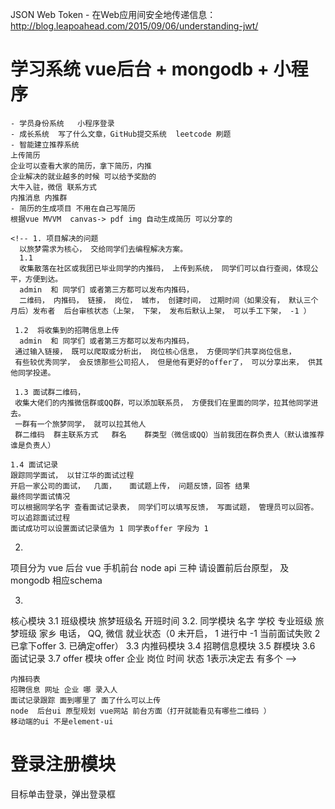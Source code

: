 JSON Web Token - 在Web应用间安全地传递信息：
http://blog.leapoahead.com/2015/09/06/understanding-jwt/
# 学习系统 vue后台 + mongodb + 小程序
    - 学员身份系统   小程序登录
    - 成长系统  写了什么文章，GitHub提交系统  leetcode 刷题
    - 智能建立推荐系统
    上传简历
    企业可以查看大家的简历，拿下简历，内推
    企业解决的就业越多的时候 可以给予奖励的
    大牛入驻，微信 联系方式
    内推消息 内推群
    - 简历的生成项目 不用在自己写简历
    根据vue MVVM  canvas-> pdf img 自动生成简历 可以分享的

    <!-- 1. 项目解决的问题
      以旅梦需求为核心， 交给同学们去编程解决方案。
      1.1
      收集散落在社区或我团已毕业同学的内推码， 上传到系统， 同学们可以自行查阅，体现公平，方便到达。
      admin  和 同学们 或者第三方都可以发布内推码，
      二维码， 内推码， 链接， 岗位， 城市， 创建时间， 过期时间（如果没有， 默认三个月后）发布者  后台审核状态（上架， 下架， 发布后默认上架， 可以手工下架， -1 ）

     1.2  将收集到的招聘信息上传
      admin  和 同学们 或者第三方都可以发布内推码，
     通过输入链接， 既可以爬取或分析出， 岗位核心信息， 方便同学们共享岗位信息，
     有些较优秀同学， 会反馈那些公司招人， 但是他有更好的offer了， 可以分享出来， 供其他同学投递。

     1.3 面试群二维码，
     收集大佬们的内推微信群或QQ群，可以添加联系员， 方便我们在里面的同学，拉其他同学进去。
     一群有一个旅梦同学， 就可以拉其他人
     群二维码  群主联系方式   群名    群类型（微信或QQ）当前我团在群负责人（默认谁推荐谁是负责人）
 
    1.4 面试记录
    跟踪同学面试， 以甘江华的面试过程
    开启一家公司的面试，  几面，   面试题上传， 问题反馈，回答 结果
    最终同学面试情况
    可以根据同学名字 查看面试记录表， 同学们可以填写反馈， 写面试题， 管理员可以回答。
    可以追踪面试过程
    面试成功可以设置面试记录值为 1 同学表offer 字段为 1
   
   2.
   项目分为  vue 后台   vue  手机前台     node  api 三种
   请设置前后台原型， 及 mongodb  相应schema

   3.
   核心模块
    3.1 班级模块
    旅梦班级名  开班时间
    3.2. 同学模块
    名字 学校 专业班级  旅梦班级  家乡  电话， QQ, 微信   就业状态（0 未开启， 1 进行中  -1  当前面试失败  2 已拿下offer 3. 已确定offer）
    3.3 内推码模块
    3.4 招聘信息模块
    3.5  群模块
    3.6 面试记录
    3.7 offer 模块
    offer   企业  岗位  时间  状态  1表示决定去    有多个 -->

    内推码表
    招聘信息 网址 企业 哪 录入人
    面试记录跟踪 面到哪里了 面了什么可以上传
    node  后台ui 原型规划 vue网站 前台方面（打开就能看见有哪些二维码 ）
    移动端的ui 不是element-ui

# 登录注册模块
目标单击登录，弹出登录框